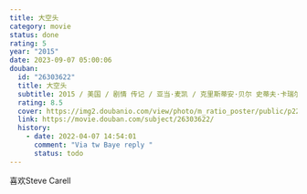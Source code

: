 ```yaml
---
title: 大空头
category: movie
status: done
rating: 5
year: "2015"
date: 2023-09-07 05:00:06
douban:
  id: "26303622"
  title: 大空头
  subtitle: 2015 / 美国 / 剧情 传记 / 亚当·麦凯 / 克里斯蒂安·贝尔 史蒂夫·卡瑞尔
  rating: 8.5
  cover: https://img2.doubanio.com/view/photo/m_ratio_poster/public/p2283531871.jpg
  link: https://movie.douban.com/subject/26303622/
  history:
    - date: 2022-04-07 14:54:01
      comment: "Via tw Baye reply "
      status: todo
---
```


喜欢Steve Carell